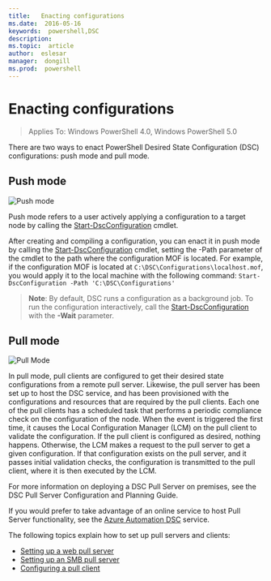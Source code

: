 ```yaml
---
title:   Enacting configurations
ms.date:  2016-05-16
keywords:  powershell,DSC
description:  
ms.topic:  article
author:  eslesar
manager:  dongill
ms.prod:  powershell
---
```


# Enacting configurations

>Applies To: Windows PowerShell 4.0, Windows PowerShell 5.0

There are two ways to enact PowerShell Desired State Configuration (DSC) configurations: push mode and pull mode.

## Push mode

![Push mode](images/Push.png "How push mode works")

Push mode refers to a user actively applying a configuration to a target node by calling the [Start-DscConfiguration](https://technet.microsoft.com/en-us/library/dn521623.aspx) cmdlet.

After creating and compiling a configuration, you can enact it in push mode by calling the [Start-DscConfiguration](https://technet.microsoft.com/en-us/library/dn521623.aspx) cmdlet, 
setting the -Path parameter of the cmdlet to the path where the configuration MOF is located. For example, if the configuration MOF is located at `C:\DSC\Configurations\localhost.mof`, 
you would apply it to the local machine with the following command: `Start-DscConfiguration -Path 'C:\DSC\Configurations'`

> __Note__: By default, DSC runs a configuration as a background job. To run the configuration interactively, call the 
>[Start-DscConfiguration](https://technet.microsoft.com/library/dn521623.aspx) with the __-Wait__ parameter.


## Pull mode

![Pull Mode](images/Pull.png "How pull mode works")

In pull mode, pull clients are configured to get their desired state configurations from a remote pull server. Likewise, the pull server has been set up to host the DSC service, and 
has been provisioned with the configurations and resources that are required by the pull clients. Each one of the pull clients has a scheduled task that performs a periodic compliance 
check on the configuration of the node. When the event is triggered the first time, it causes the Local Configuration Manager (LCM) on the pull client to validate the configuration. 
If the pull client is configured as desired, nothing happens. Otherwise, the LCM makes a request to the pull server to get a given configuration. If that configuration exists on the pull 
server, and it passes initial validation checks, the configuration is transmitted to the pull client, where it is then executed by the LCM.

For more information on deploying a DSC Pull Server on premises, see the DSC Pull Server Configuration and Planning Guide.

If you would prefer to take advantage of an online service to host Pull Server functionality, see the [Azure Automation DSC](https://azure.microsoft.com/en-us/documentation/articles/automation-dsc-overview/) service.

The following topics explain how to set up pull servers and clients:

- [Setting up a web pull server](pullServer.md)
- [Setting up an SMB pull server](pullServerSMB.md)
- [Configuring a pull client](pullClientConfigID.md)

